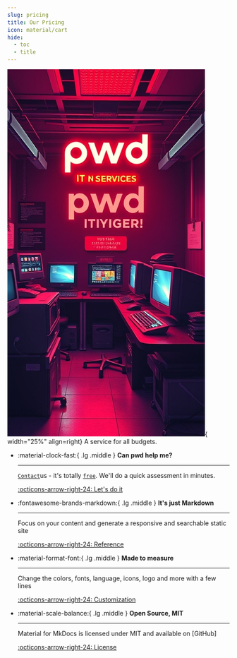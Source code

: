 ```yaml
---
slug: pricing
title: Our Pricing
icon: material/cart
hide:
  - toc
  - title
---
```


![Image title](images/aipwd.jpeg){ width="25%" align=right}
A service for all budgets.


<div class="grid cards" markdown>

-   :material-clock-fast:{ .lg .middle } __Can pwd help me?__

    ---

    [`Contact`](#)us - it's totally [`free`](#). We'll do a quick assessment in minutes.
    
    [:octicons-arrow-right-24: Let's do it](#)

-   :fontawesome-brands-markdown:{ .lg .middle } __It's just Markdown__

    ---

    Focus on your content and generate a responsive and searchable static site

    [:octicons-arrow-right-24: Reference](#)

-   :material-format-font:{ .lg .middle } __Made to measure__

    ---

    Change the colors, fonts, language, icons, logo and more with a few lines

    [:octicons-arrow-right-24: Customization](#)

-   :material-scale-balance:{ .lg .middle } __Open Source, MIT__

    ---

    Material for MkDocs is licensed under MIT and available on [GitHub]

    [:octicons-arrow-right-24: License](#)

</div>